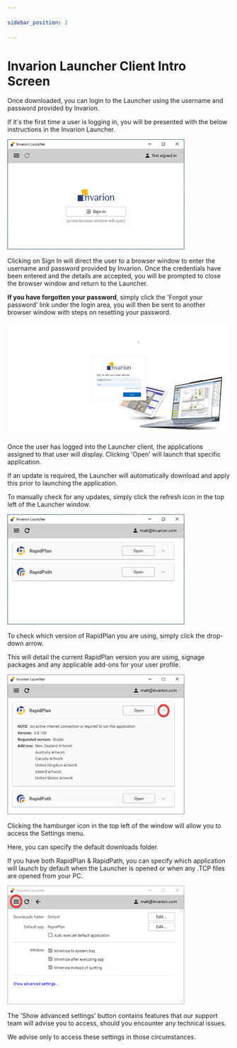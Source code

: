 ```yaml
---

sidebar_position: 2

---
```

# Invarion Launcher Client Intro Screen

Once downloaded, you can login to the Launcher using the username and password provided by Invarion.

If it's the first time a user is logging in, you will be presented with the below instructions in the Invarion Launcher.

![Launcher log in](./assets/Launcher_log_in.png)

Clicking on Sign In will direct the user to a browser window to enter the username and password provided by Invarion. Once the credentials have been entered and the details are accepted, you will be prompted to close the browser window and return to the Launcher.

**If you have forgotten your password**, simply click the 'Forgot your password' link under the login area, you will then be sent to another browser window with steps on resetting your password.

![browser log in](./assets/Browser_log_in.png)

Once the user has logged into the Launcher client, the applications assigned to that user will display. Clicking 'Open' will launch that specific application.

If an update is required, the Launcher will automatically download and apply this prior to launching the application.

To manually check for any updates, simply click the refresh icon in the top left of the Launcher window.

![launcher client](./assets/Launcher_client.png)

To check which version of RapidPlan you are using, simply click the drop-down arrow.

This will detail the current RapidPlan version you are using, signage packages and any applicable add-ons for your user profile.

![launcher add ons](./assets/Launcher_add_ons.png)

Clicking the hamburger icon in the top left of the window will allow you to access the Settings menu.

Here, you can specify the default downloads folder.

If you have both RapidPlan & RapidPath, you can specify which application will launch by default when the Launcher is opened or when any .TCP files are opened from your PC.

![launcher settings](./assets/Launcher_settings.png)

The 'Show advanced settings' button contains features that our support team will advise you to access, should you encounter any technical issues.

We advise only to access these settings in those circumstances.
